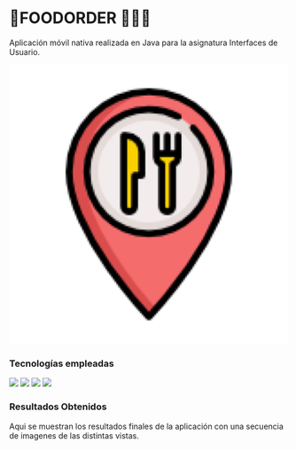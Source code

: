 # 📱FOODORDER 🍕🍔🍟

Aplicación móvil nativa realizada en Java para la asignatura Interfaces de Usuario.

![SPLASH](https://github.com/IvanSopena/Interfaces_app_java/blob/main/app/src/main/ic_logo-playstore.png)

### Tecnologías empleadas

[![](https://img.shields.io/badge/java-%23ED8B00.svg?style=for-the-badge&logo=java&logoColor=white)]()
[![](https://img.shields.io/badge/firebase-%23039BE5.svg?style=for-the-badge&logo=firebase)]()
[![](https://img.shields.io/badge/Android%20Studio-3DDC84.svg?style=for-the-badge&logo=android-studio&logoColor=white)]()
![](https://img.shields.io/badge/Android-3DDC84?style=for-the-badge&logo=android&logoColor=white)

### Resultados Obtenidos

Aqui se muestran los resultados finales de la aplicación con una secuencia de imagenes de las distintas vistas.</br>

